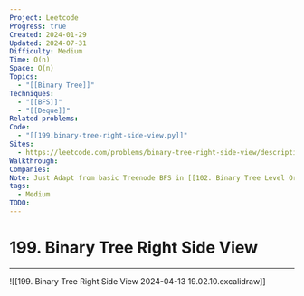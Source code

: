 ```yaml
---
Project: Leetcode
Progress: true
Created: 2024-01-29
Updated: 2024-07-31
Difficulty: Medium
Time: O(n)
Space: O(n)
Topics:
  - "[[Binary Tree]]"
Techniques:
  - "[[BFS]]"
  - "[[Deque]]"
Related problems: 
Code:
  - "[[199.binary-tree-right-side-view.py]]"
Sites:
  - https://leetcode.com/problems/binary-tree-right-side-view/description/
Walkthrough: 
Companies: 
Note: Just Adapt from basic Treenode BFS in [[102. Binary Tree Level Order Traversal]]
tags:
  - Medium
TODO: 
---
```

# 199. Binary Tree Right Side View
---

![[199. Binary Tree Right Side View 2024-04-13 19.02.10.excalidraw]]